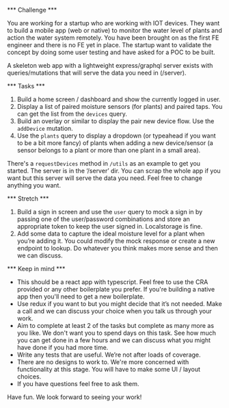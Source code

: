 
*** Challenge ***

You are working for a startup who are working with IOT devices. 
They want to build a mobile app (web or native) to monitor the water level of plants and action the water system remotely. You have been brought on as the first FE engineer and there is no FE yet in place. 
The startup want to validate the concept by doing some user testing and have asked for a POC to be built. 

A skeleton web app with a lightweight express/graphql server exists with queries/mutations that will serve the data you need in (/server). 


*** Tasks ***

1. Build a home screen / dashboard and show the currently logged in user.
2. Display a list of paired moisture sensors (for plants) and paired taps. You can get the list from the ```devices``` query. 
3. Build an overlay or similar to display the pair new device flow. Use the `addDevice` mutation.
4. Use the `plants` query to display a dropdown (or typeahead if you want to be a bit more fancy) of plants when adding a new device/sensor (a sensor belongs to a plant or more than one plant in a small area).

There's a `requestDevices` method in `/utils` as an example to get you started. The server is in the ‘/server’ dir. You can scrap the whole app if you want but this server will serve the data you need. Feel free to change anything you want. 


*** Stretch ***

1. Build a sign in screen and use the `user` query to mock a sign in by passing one of the user/password combinations and store an appropriate token to keep the user signed in. Localstorage is fine. 
2. Add some data to capture the ideal moisture level for a plant when you’re adding it. You could modify the mock response or create a new endpoint to lookup. Do whatever you think makes more sense and then we can discuss.


*** Keep in mind ***

* This should be a react app with typescript. Feel free to use the CRA provided or any other boilerplate you prefer. If you're building a native app then you'll need to get a new boilerplate. 
* Use redux if you want to but you might decide that it’s not needed. Make a call and we can discuss your choice when you talk us through your work. 
* Aim to complete at least 2 of the tasks but complete as many more as you like. We don't want you to spend days on this task. See how much you can get done in a few hours and we can discuss what you might have done if you had more time. 
* Write any tests that are useful. We’re not after loads of coverage. 
* There are no designs to work to. We're more concerned with functionality at this stage. You will have to make some UI / layout choices.
* If you have questions feel free to ask them. 


Have fun. We look forward to seeing your work!
